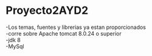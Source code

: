 # Proyecto2AYD2
-Los temas, fuentes y librerias ya estan proporcionados
<br/>-corre sobre Apache tomcat 8.0.24 o superior
<br/>-jdk 8
<br/>-MySql
